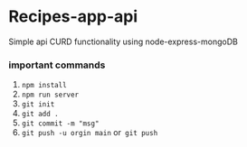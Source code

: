 # Recipes-app-api

Simple api CURD functionality using node-express-mongoDB

### important commands

1. `npm install`
2. `npm run server`
3. `git init`
4. `git add .`
5. `git commit -m "msg"`
6. `git push -u orgin main` or` git push`
